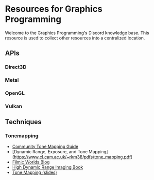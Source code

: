 # Resources for Graphics Programming

Welcome to the Graphics Programming's Discord knowledge base. This resource is used to collect
other resources into a centralized location.

## APIs

### Direct3D

### Metal

### OpenGL

### Vulkan

## Techniques

### Tonemapping
* [Community Tone Mapping Guide](resources/tonemapping/index.md)
* [Dynamic Range, Exposure, and Tone Mapping] (https://www.cl.cam.ac.uk/~rkm38/pdfs/tone_mapping.pdf)
* [Filmic Worlds Blog](http://filmicworlds.com/blog/)
* [High Dynamic Range Imaging Book](https://www.cl.cam.ac.uk/~rkm38/pdfs/mantiuk15hdri.pdf)
* [Tone Mapping (slides)](https://www.cl.cam.ac.uk/~rkm38/pdfs/tone_mapping.pdf)